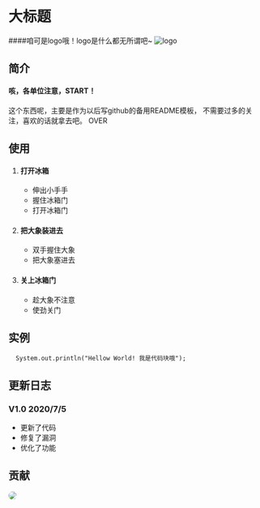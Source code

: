 大标题
======
####咱可是logo哦！logo是什么都无所谓吧~
![logo](https://images.cnblogs.com/cnblogs_com/occlive/1791664/o_200704081145xiaoen.png)



简介
----
#### 咳，各单位注意，START！
这个东西呢，主要是作为以后写github的备用README模板，
不需要过多的关注，喜欢的话就拿去吧。
OVER

使用
----
1. #### 打开冰箱
   * 伸出小手手
   * 握住冰箱门
   * 打开冰箱门
2. #### 把大象装进去
   + 双手握住大象
   + 把大象塞进去
3. #### 关上冰箱门
   - 趁大象不注意
   - 使劲关门

实例
----
      System.out.println("Hellow World! 我是代码块哦");


更新日志
----
### V1.0 2020/7/5 
* 更新了代码
* 修复了漏洞
* 优化了功能

贡献
----

<a href="https://github.com/miluluyo">
  <img src="https://avatars0.githubusercontent.com/u/38480924?s=400&u=90242f452787de67f5c544c2e80359b7f6e30103&v=4" style="border-radius:50%;"/>
</a>
